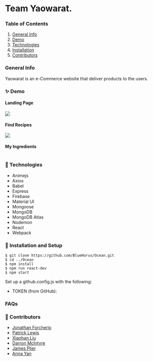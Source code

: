 
# Team Yaowarat.
### Table of Contents
1. [General Info](#🌴-General-Info)
2. [Demo](#✨-Demo)
3. [Technologies](#🧪-Technologies)
4. [Installation](#🚀-Installation)
5. [Contributors](#🤝-Contributors)


### General Info
Yaowarat is an e-Commerce website that deliver products to the users.

### ✨ Demo
#### Landing Page
![](https://i.ibb.co/1Z7SrXH/Screen-Shot-2021-11-12-at-4-42-18-PM.png)

#### Find Recipes
![](https://i.ibb.co/ryVJzgg/Related-Products.png)

#### My Ingredients
![]()

### 🧪 Technologies
* Animejs
* Axios
* Babel
* Express
* Firebase
* Material UI
* Mongoose
* MongoDB
* MongoDB Atlas
* Nodemon
* React
* Webpack

### 🚀 Installation and Setup
```
$ git clone https://github.com/BlueHorus/Ocean.git
$ cd ../Ocean
$ npm install
$ npm run react-dev
$ npm start
```
Set up a github.config.js with the following:

* TOKEN (from GitHub):


### FAQs


### 🤝 Contributors
- [Jonathan Forcherio](https://github.com/jlforcherio1)
- [Patrick Lewis](https://github.com/lewispjjpb)
- [Xiaohan Liu](https://github.com/xil324)
- [Darron McIntyre](https://github.com/dmcin003)
- [James Plier](https://github.com/Jplier)
- [Anna Yan](https://github.com/annnna02)

